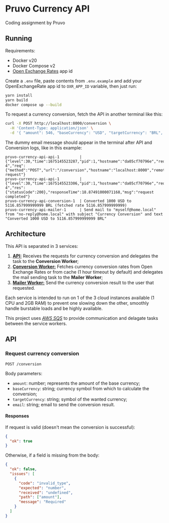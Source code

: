 # Pruvo Currency API

Coding assignment by Pruvo

## Running

Requirements:

- Docker v20
- Docker Compose v2
- [Open Exchange Rates](https://openexchangerates.org) app id

Create a `.env` file, paste contents from `.env.example` and add your OpenExchangeRate app id to `OXR_APP_ID` variable, then just run:

```bash
yarn install
yarn build
docker compose up --build
```

To request a currency conversion, fetch the API in another terminal like this:

```bash
curl -X POST http://localhost:8000/conversion \
  -H 'Content-Type: application/json' \
  -d '{ "amount": 546, "baseCurrency": "USD", "targetCurrency": "BRL", "email":  "myself@home.local" }'
```

The dummy email message should appear in the terminal after API and Conversion logs, like in this example:

```
pruvo-currency-api-api-1         | {"level":30,"time":1675145523287,"pid":1,"hostname":"da05cf70796e","reqId":"req-4","req":{"method":"POST","url":"/conversion","hostname":"localhost:8000","remoteAddress":"172.26.0.1","remotePort":50158},"msg":"incoming request"}
pruvo-currency-api-api-1         | {"level":30,"time":1675145523306,"pid":1,"hostname":"da05cf70796e","reqId":"req-4","res":{"statusCode":200},"responseTime":18.87491000071168,"msg":"request completed"}
pruvo-currency-api-conversion-1  | Converted 1000 USD to 5116.857999999999 BRL (fetched rate 5116.857999999999)
pruvo-currency-api-mailer-1      | Send mail to "myself@home.local" from "no-reply@home.local" with subject "Currency Conversion" and text "Converted 1000 USD to 5116.857999999999 BRL"
```

## Architecture

This API is separated in 3 services:

1. [**API:**](./src/api/) Receives the requests for currency conversion and delegates the task to the **Conversion Worker**;
2. [**Conversion Worker:**](./src/conversion/) Fetches currency conversion rates from Open Exchange Rates or from cache (1 hour timeout by default) and delegates the mail sending task to the **Mailer Worker**;
3. [**Mailer Worker:**](./src/mailer/) Send the currency conversion result to the user that requested.

Each service is intended to run on 1 of the 3 cloud instances available (1 CPU and 2GB RAM) to prevent one slowing down the other, smoothly handle burstable loads and be highly available.

This project uses [_AWS SQS_](https://aws.amazon.com/pt/sqs/) to provide communication and delagate tasks between the service workers.

## API

### Request currency conversion

`POST /conversion`

Body parameters:

- `amount`: number; represents the amount of the base currency;
- `baseCurrency`: string; currency symbol from which to calculate the conversion;
- `targetCurrency`: string; symbol of the wanted currency;
- `email`: string; email to send the conversion result.

#### Responses

If request is valid (doesn't mean the conversion is successful):

```json
{
  "ok": true
}
```

Otherwise, if a field is missing from the body:

```json
{
  "ok": false,
  "issues": [
    {
      "code": "invalid_type",
      "expected": "number",
      "received": "undefined",
      "path": ["amount"],
      "message": "Required"
    }
  ]
}
```
